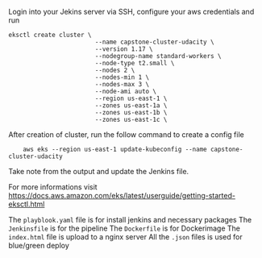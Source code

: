 Login into your Jekins server via SSH, configure your aws credentials and run


```
eksctl create cluster \
						--name capstone-cluster-udacity \
						--version 1.17 \
						--nodegroup-name standard-workers \
						--node-type t2.small \
						--nodes 2 \
						--nodes-min 1 \
						--nodes-max 3 \
						--node-ami auto \
						--region us-east-1 \
						--zones us-east-1a \
						--zones us-east-1b \
						--zones us-east-1c \
```

After creation of cluster, run the follow command to create a config file
```
    aws eks --region us-east-1 update-kubeconfig --name capstone-cluster-udacity
```

Take note from the output and update the Jenkins file.

For more informations visit https://docs.aws.amazon.com/eks/latest/userguide/getting-started-eksctl.html

The `playblook.yaml` file is for install jenkins and necessary packages
The `Jenkinsfile` is for the pipeline
The `Dockerfile` is for Dockerimage
The `index.html` file is upload to a nginx server
All the `.json` files is used for blue/green deploy
